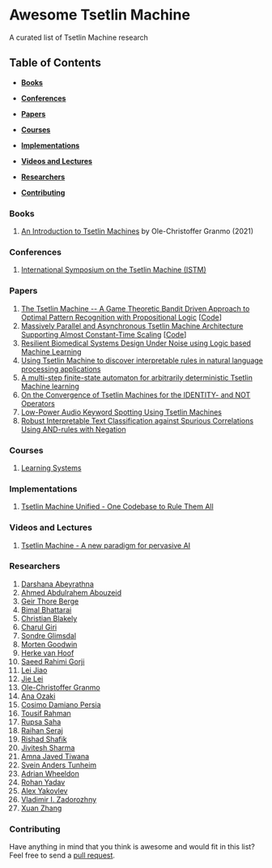 # Awesome Tsetlin Machine
A curated list of Tsetlin Machine research

## Table of Contents

* **[Books](#Books)**

* **[Conferences](#Conferences)**

* **[Papers](#Papers)**  

* **[Courses](#Courses)**  

* **[Implementations](#Implementations)**

* **[Videos and Lectures](#Videos-and-lectures)**  

* **[Researchers](#Researchers)**  

* **[Contributing](#Contributing)** 

### Books
1. [An Introduction to Tsetlin Machines](https://tsetlinmachine.org/) by Ole-Christoffer Granmo (2021)

### Conferences
1. [International Symposium on the Tsetlin Machine (ISTM)](https://istm.no)

### Papers
1. [The Tsetlin Machine -- A Game Theoretic Bandit Driven Approach to Optimal Pattern Recognition with Propositional Logic](https://arxiv.org/abs/1804.01508) [[Code](https://github.com/cair/TsetlinMachine)]
2. [Massively Parallel and Asynchronous Tsetlin Machine Architecture Supporting Almost Constant-Time Scaling](https://proceedings.mlr.press/v139/abeyrathna21a.html) [[Code](https://github.com/cair/PyTsetlinMachineCUDA)]
3. [Resilient Biomedical Systems Design Under Noise using Logic based Machine Learning](https://www.frontiersin.org/articles/10.3389/fcteg.2021.778118)
4. [Using Tsetlin Machine to discover interpretable rules in natural language processing applications](https://onlinelibrary.wiley.com/doi/full/10.1111/exsy.12873)
5. [A multi-step finite-state automaton for arbitrarily deterministic Tsetlin Machine learning](https://onlinelibrary.wiley.com/doi/10.1111/exsy.12836)
6. [On the Convergence of Tsetlin Machines for the IDENTITY- and NOT Operators](https://ieeexplore.ieee.org/document/9445039)
7. [Low-Power Audio Keyword Spotting Using Tsetlin Machines](https://www.mdpi.com/2079-9268/11/2/18)
8. [Robust Interpretable Text Classification against Spurious Correlations Using AND-rules with Negation](https://www.ijcai.org/proceedings/2022/616)

### Courses

1. [Learning Systems](https://www.uia.no/en/studieplaner/topic/IKT457-G)

### Implementations

1. [Tsetlin Machine Unified - One Codebase to Rule Them All](https://github.com/cair/tmu)

### Videos and Lectures
1. [Tsetlin Machine - A new paradigm for pervasive AI](https://www.youtube.com/watch?v=TaspuovmSR8)

### Researchers
1. [Darshana Abeyrathna](https://cair.uia.no/people/darshana-abeyrathna/)
2. [Ahmed Abdulrahem Abouzeid](https://cair.uia.no/people/ahmed-abdulrahem-abouzeid/)
3. [Geir Thore Berge](https://cair.uia.no/people/geir-thore-berge/)
4. [Bimal Bhattarai](https://cair.uia.no/people/bimal-bhattarai/)
6. [Christian Blakely](https://cair.uia.no/people/christian-d-blakely/)
7. [Charul Giri](https://www.uia.no/kk/profil/charug18)
8. [Sondre Glimsdal](https://cair.uia.no/people/sondre-glimsdal)
9. [Morten Goodwin](https://cair.uia.no/people/morten-goodwin)
10. [Herke van Hoof](https://staff.fnwi.uva.nl/h.c.vanhoof/homepage/)
11. [Saeed Rahimi Gorji](https://cair.uia.no/people/saeed-rahimi-gorji/)
12. [Lei Jiao](https://cair.uia.no/people/lei-jiao/)
13. [Jie Lei](https://twitter.com/that_jielei)
14. [Ole-Christoffer Granmo](https://cair.uia.no/people/ole-christoffer-granmo/)
15. [Ana Ozaki](https://cair.uia.no/people/ana-ozaki/)
16. [Cosimo Damiano Persia](https://www.uib.no/en/persons/Cosimo.Damiano.Persia)
17. [Tousif Rahman](https://www.linkedin.com/in/sheikh-tousif-rahman-55b38413a/?originalSubdomain=uk)
18. [Rupsa Saha](https://cair.uia.no/people/rupsa-saha/)
19. [Raihan Seraj](https://mila.quebec/en/person/raihan-seraj/)
20. [Rishad Shafik](https://www.ncl.ac.uk/engineering/staff/profile/rishadshafik.html)
21. [Jivitesh Sharma](https://cair.uia.no/people/jivitesh-sharma)
22. [Amna Javed Tiwana](https://www.researchgate.net/profile/Amna-Tiwana)
23. [Svein Anders Tunheim](https://cair.uia.no/people/svein-anders-tunheim/)
24. [Adrian Wheeldon](https://www.linkedin.com/in/adrian-wheeldon/?originalSubdomain=uk)
25. [Rohan Yadav](https://cair.uia.no/people/rohan-kumar-yadav/)
26. [Alex Yakovlev](https://www.ncl.ac.uk/engineering/staff/profile/alexyakovlev.html)
27. [Vladimir I. Zadorozhny](https://sites.pitt.edu/~viz/)
28. [Xuan Zhang](https://cair.uia.no/people/xuan-zhang/)

### Contributing
Have anything in mind that you think is awesome and would fit in this list? Feel free to send a [pull request](https://github.com/cair/awesome-tsetlin-machine/pulls).


